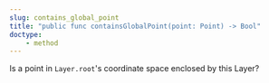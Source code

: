 ```yaml
---
slug: contains_global_point
title: "public func containsGlobalPoint(point: Point) -> Bool"
doctype:
    - method
---
```


Is a point in <code>Layer.root</code>'s coordinate space enclosed by this Layer?
